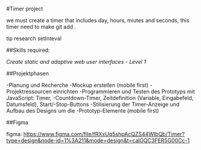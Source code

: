 #Timer project

we must create a timer that includes day, hours, miutes and seconds, this timer need to make git add .

tip research setInteval

##Skills required:

*Create static and adaptive web user interfaces - Level 1*

##Projektphasen

-Planung und Recherche
-Mockup erstellen (mobile first) 
-Projektressourcen einrichten 
-Programmieren und Testen des Prototyps mit JavaScript: Timer, -Countdown-Timer, Zeitdefinition (Variable, Eingabefeld, Datumsfeld), Start/-Stop-Buttons
-Stilisierung der Timer-Anzeige und Aufbau des Designs um die -Prototyp-Elemente (mobile first)

##Figma

figma:
https://www.figma.com/file/fRXxUq5shpAcQZS44WIbQb/Timer?type=design&node-id=1%3A211&mode=design&t=calGQC3FER5G00Cc-1


